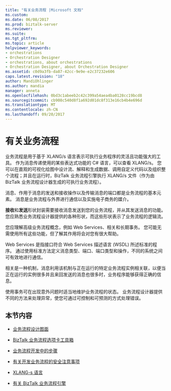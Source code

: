 ```yaml
---
title: "有关业务流程 |Microsoft 文档"
ms.custom: 
ms.date: 06/08/2017
ms.prod: biztalk-server
ms.reviewer: 
ms.suite: 
ms.tgt_pltfrm: 
ms.topic: article
helpviewer_keywords:
- orchestrations
- Orchestration Designer
- orchestrations, about orchestrations
- Orchestration Designer, about Orchestration Designer
ms.assetid: c0d9a3fb-da87-42cc-9e9e-e2c37232e606
caps.latest.revision: "18"
author: MandiOhlinger
ms.author: mandia
manager: anneta
ms.openlocfilehash: 0bd3c1abeeb2c42c399a54aea4ba0128cc19bcd8
ms.sourcegitcommit: cb908c540d8f1a692d01dc8f313e16cb4b4e696d
ms.translationtype: MT
ms.contentlocale: zh-CN
ms.lasthandoff: 09/20/2017
---
```

# <a name="about-orchestrations"></a>有关业务流程
业务流程是用于基于 XLANG/s 语言表示可执行业务程序的灵活且功能强大的工具。 作为消息传递使用的某些表达式功能的 C# 语言，可以查看 XLANG/s。 您可以在直观的可视化绘图中设计流、解释和生成数据、调用自定义代码以及组织整个流程；并且在运行时，BizTalk 业务流程引擎执行 XLANG/s 文件（作为由 BizTalk 业务流程设计器生成的可执行业务流程）。  
  
 消息、作用于消息的发送和接收操作以及传输消息的端口都是业务流程的基本元素。 消息是业务流程与外界进行通信以及实施电子商务的媒介。  
  
 **接收**和**发送**形状封装需要接收消息发送到您的业务流程，并从其发送消息的功能。 您应熟悉业务流程设计器提供的各种形状，而这些形状表示了业务流程的逻辑流。  
  
 您应理解高级业务流程概念，例如 Web Services、相关和长期事务。 您可能无需使用所有这些功能，但了解其作用将会对您有很大帮助。  
  
 Web Services 是指接口符合 Web Services 描述语言 (WSDL) 所述标准的程序。 通过使用标准方法定义消息类型、端口、端口类型和操作，不同的系统之间可有效地进行通信。  
  
 相关是一种机制，消息利用该机制与正在运行的特定业务流程实例相关联，以便当正在运行的实例很多并且来回发送的消息也很多时，业务程序能够获得正确的信息。  
  
 使用事务可在出现意外问题时适当地维护业务流程的状态。 业务流程设计器提供不同的方法来处理异常，使您可通过可控制和可预测的方式处理错误。  
  
## <a name="in-this-section"></a>本节内容  
  
-   [业务流程设计图面](../core/the-orchestration-design-surface.md)  
  
-   [BizTalk 业务流程选项卡工具箱](../core/biztalk-orchestrations-tab-toolbox.md)  
  
-   [业务流程开发中的步骤](../core/steps-in-orchestration-development.md)  
  
-   [有关开发业务流程的安全注意事项](../core/security-considerations-for-developing-orchestrations.md)  
  
-   [XLANG-s 语言](../core/xlang-s-language.md)  
  
-   [有关 BizTalk 业务流程引擎](../core/about-the-biztalk-orchestration-engine.md)